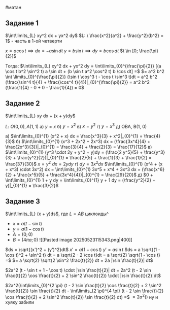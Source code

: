 #матан 
## Задание 1
$\int\limits_{L} xy^2 dx + yx^2 dy$
$L: \ \frac{x^2}{a^2} + \frac{y^2}{b^2} = 1$ - часть в 1-ой четверти

$x = a \cos t \implies dx = - a \sin dt$
$y = b \sin t \implies dy = b \cos dt$
$t \in [0; \frac{\pi}{2}]$

Тогда:
$\int\limits_{L} xy^2 dx + yx^2 dy = \int\limits_{0}^{\frac{\pi}{2}} [(a \cos t b^2 \sin^2 t) a \sin dt + (b \sin t a^2 \cos^2 t) b \cos dt] =$
$= a^2 b^2 \int \limits_{0}^{\frac{\pi}{2}} (\sin t \cos^3 t - \cos t \sin^3 t)dt = a^2 b^2 (\frac{\sin^4 t}{4} + \frac{\cos^4 t}{4})|_{0}^{\frac{\pi}{2}} = a^2 b^2 (\frac{1}{4} - 0 + 0 - \frac{1}{4}) = 0$

## Задание 2
$\int\limits_{L} xy dx + (x + y)dy$

$L: \ O(0, 0), A(1, 1)$
а) $y = x$
б) $y = x^2$
в) $x = y^2$
г) $y = x^3$
д) OBA, B(1, 0)

а) $\int\limits_{0}^{1} (x^2 + x) dx = \frac{x^3}{3} + x^2|_{0}^{1} = \frac{4}{3}$
б) $\int\limits_{0}^{1} (x^3 + 2x^2 + 2x^3) dx = (\frac{3x^4}{4} + \frac{2x^3}{3})|_{0}^{1} = \frac{3}{4} + \frac{2}{3} = \frac{17}{12}$
в) $\int\limits_{0}^{1} (y^3 \cdot 2y + y^2 + y)dy = (\frac{2 y^5}{5} + \frac{y^3}{3} + \frac{y^2}{2})|_{0}^{1} = \frac{2}{5} + \frac{1}{3} + \frac{1}{2} = \frac{37}{30}$
	$x = y^2$
	$dx = 2y dy$
г) $dy = 3x^2 dx$
	$\int\limits_{0}^{1} (x^4 + (x + x^3) \cdot 3x^2) dx = \int\limits_{0}^{1} 3x^5 + x^4 + 3x^3 dx = (\frac{x^6}{2} + \frac{x^5}{5} + \frac{3x^4}{4})|_{0}^{1} = \frac{29}{20}$
д) $0 + \int\limits_{0}^{1} 1 + y dy = \int\limits_{0}^{1} y + 1 dy = (\frac{y^2}{2} + y)|_{0}^{1} = \frac{3}{2}$

## Задание 3
$\int\limits_{L} (x + y)ds$, где $L = AB$ циклоиды^
- $x = a(t - \sin t)$
- $y = a(1 - \cos t)$
- $A = (0; 0)$
- $B = (4 \pi a; 0)$
![[Pasted image 20250523115343.png|400]]

$ds = \sqrt{(x')^2 + (y')^2}dt$
$x' = a(1 - \cos t)$
$y' = a \sin t$
$ds = a \sqrt{(1 - \cos t)^2 + \sin^2 t} dt = a \sqrt{2 - 2 \cos t}dt = a \sqrt{2} \sqrt{1 - \cos t} =$
$= a \sqrt{2} \sqrt{2 \sin^2 \frac{t}{2}} dt = 2a |\sin \frac{t}{2}| dt$

$2a^2 (t - \sin t + 1 - \cos t) \cdot |\sin \frac{t}{2}| dt = 2a^2 (t - 2 \sin \frac{t}{2} \cos \frac{t}{2} + 2 \sin^2 \frac{t}{2}) \cdot |\sin \frac{t}{2}|dt$

$2a^2(\int\limits_{0}^{2 \pi} (t - 2 \sin \frac{t}{2} \cos \frac{t}{2} + 2 \sin^2 \frac{t}{2}) \sin \frac{t}{2} dt - \int\limits_{2 \pi}^{4 \pi} (t - 2 \sin \frac{t}{2} \cos \frac{t}{2} + 2 \sin^2 \frac{t}{2}) \sin \frac{t}{2} dt) =$
$= 2a^2 ()$ ну и хуяку забили